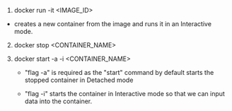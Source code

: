 1. docker run -it <IMAGE_ID>

- creates a new container from the image and runs it in an Interactive mode.

2. docker stop <CONTAINER_NAME>

3. docker start -a -i <CONTAINER_NAME>

   - "flag -a" is required as the "start" command by default starts the stopped container in Detached mode

   - "flag -i" starts the container in Interactive mode so that we can input data into the container.
